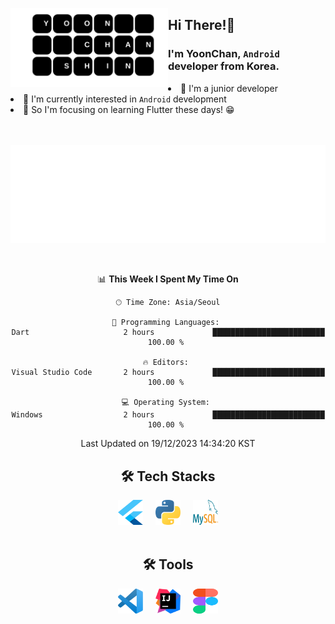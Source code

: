 <a href="#" target="_blank"><img src="https://github.com/SHINYOONCHAN/SHINYOONCHAN/blob/main/img/name.svg" width="50%"    align="left"/></a>

<div >
 <h2> Hi There!👋 </h2>
 <h3> I'm YoonChan, <code>Android</code> developer from Korea. </h3>
 <li> 🌱 I'm a junior developer </li>
 <li> 🤔 I'm currently interested in <code>Android</code> development </li>
 <li> 🔭 So I'm focusing on learning Flutter these days! 😁 </li>
 <br>
</div>
<br>
<div align=center>

![spotify-github-profile](/img/song.svg)
</div>
<br>

<div align=center>

📊 **This Week I Spent My Time On** 

```text
🕑︎ Time Zone: Asia/Seoul

💬 Programming Languages: 
Dart                     2 hours             █████████████████████████   100.00 % 

🔥 Editors: 
Visual Studio Code       2 hours             █████████████████████████   100.00 % 

💻 Operating System: 
Windows                  2 hours             █████████████████████████   100.00 % 
```


 Last Updated on 19/12/2023 14:34:20 KST

 </div>
 
<div align=center>

 <h2> 🛠 Tech Stacks</h2>
 <a href="#" target="_blank" class="icon-link"><img src="https://github.com/SHINYOONCHAN/SHINYOONCHAN/blob/main/img/flutter.svg" width="40" height="40" /></a>
 &nbsp;&nbsp;&nbsp;
 <a href="#" target="_blank" class="icon-link"><img src="https://github.com/SHINYOONCHAN/SHINYOONCHAN/blob/main/img/python.svg" width="40" height="40" /></a>
 &nbsp;&nbsp;&nbsp;
 <a href="#" target="_blank" class="icon-link"><img src="https://github.com/SHINYOONCHAN/SHINYOONCHAN/blob/main/img/mysql.svg" width="40" height="40" /></a>
 <br>
 <br>
 <h2> 🛠 Tools</h2>
 <img src="https://github.com/SHINYOONCHAN/SHINYOONCHAN/blob/main/img/visual-studio-code.svg" width="40" height="40" />
 &nbsp;&nbsp;&nbsp;
 <img src="https://github.com/SHINYOONCHAN/SHINYOONCHAN/blob/main/img/intellij-idea.svg" width="40" height="40" />
 &nbsp;&nbsp;&nbsp;
 <img src="https://github.com/SHINYOONCHAN/SHINYOONCHAN/blob/main/img/figma.svg" width="40" height="40" />
</div>